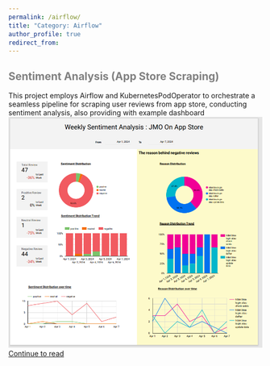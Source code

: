 ```yaml
---
permalink: /airflow/
title: "Category: Airflow"
author_profile: true
redirect_from: 
---
```


## <span style="color:grey"> Sentiment Analysis (App Store Scraping) </span>
This project employs Airflow and KubernetesPodOperator to orchestrate a seamless pipeline for scraping user reviews from app store, conducting sentiment analysis, also providing with example dashboard
![report](/images/jmo_report.png)
[Continue to read](../portfolio/etl-for-scraping/) 
